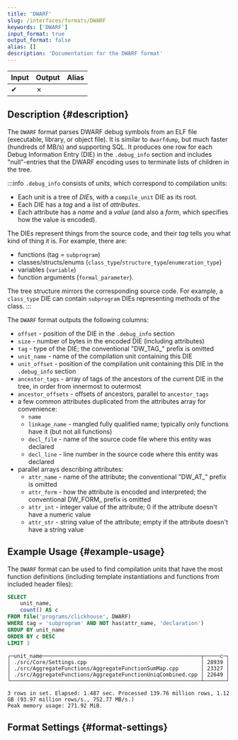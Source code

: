 ```yaml
---
title: 'DWARF'
slug: /interfaces/formats/DWARF
keywords: ['DWARF']
input_format: true
output_format: false
alias: []
description: 'Documentation for the DWARF format'
---
```


| Input | Output  | Alias |
|-------|---------|-------|
| ✔     | ✗       |       |

## Description {#description}

The `DWARF` format parses DWARF debug symbols from an ELF file (executable, library, or object file). 
It is similar to `dwarfdump`, but much faster (hundreds of MB/s) and supporting SQL. 
It produces one row for each Debug Information Entry (DIE) in the `.debug_info` section 
and includes "null"-entries that the DWARF encoding uses to terminate lists of children in the tree.

:::info
`.debug_info` consists of *units*, which correspond to compilation units: 
- Each unit is a tree of *DIE*s, with a `compile_unit` DIE as its root. 
- Each DIE has a *tag* and a list of *attributes*. 
- Each attribute has a *name* and a *value* (and also a *form*, which specifies how the value is encoded). 

The DIEs represent things from the source code, and their *tag* tells you what kind of thing it is. For example, there are:

- functions (tag = `subprogram`)
- classes/structs/enums (`class_type`/`structure_type`/`enumeration_type`)
- variables (`variable`)
- function arguments (`formal_parameter`).

The tree structure mirrors the corresponding source code. For example, a `class_type` DIE can contain `subprogram` DIEs representing methods of the class.
:::

The `DWARF` format outputs the following columns:

- `offset` - position of the DIE in the `.debug_info` section
- `size` - number of bytes in the encoded DIE (including attributes)
- `tag` - type of the DIE; the conventional "DW_TAG_" prefix is omitted
- `unit_name` - name of the compilation unit containing this DIE
- `unit_offset` - position of the compilation unit containing this DIE in the `.debug_info` section
- `ancestor_tags` - array of tags of the ancestors of the current DIE in the tree, in order from innermost to outermost
- `ancestor_offsets` - offsets of ancestors, parallel to `ancestor_tags`
- a few common attributes duplicated from the attributes array for convenience:
    - `name`
    - `linkage_name` - mangled fully qualified name; typically only functions have it (but not all functions)
    - `decl_file` - name of the source code file where this entity was declared
    - `decl_line` - line number in the source code where this entity was declared
- parallel arrays describing attributes:
    - `attr_name` - name of the attribute; the conventional "DW_AT_" prefix is omitted
    - `attr_form` - how the attribute is encoded and interpreted; the conventional DW_FORM_ prefix is omitted
    - `attr_int` - integer value of the attribute; 0 if the attribute doesn't have a numeric value
    - `attr_str` - string value of the attribute; empty if the attribute doesn't have a string value

## Example Usage {#example-usage}

The `DWARF` format can be used to find compilation units that have the most function definitions (including template instantiations and functions from included header files):

```sql title="Query"
SELECT
    unit_name,
    count() AS c
FROM file('programs/clickhouse', DWARF)
WHERE tag = 'subprogram' AND NOT has(attr_name, 'declaration')
GROUP BY unit_name
ORDER BY c DESC
LIMIT 3
```
```text title="Response"
┌─unit_name──────────────────────────────────────────────────┬─────c─┐
│ ./src/Core/Settings.cpp                                    │ 28939 │
│ ./src/AggregateFunctions/AggregateFunctionSumMap.cpp       │ 23327 │
│ ./src/AggregateFunctions/AggregateFunctionUniqCombined.cpp │ 22649 │
└────────────────────────────────────────────────────────────┴───────┘

3 rows in set. Elapsed: 1.487 sec. Processed 139.76 million rows, 1.12 GB (93.97 million rows/s., 752.77 MB/s.)
Peak memory usage: 271.92 MiB.
```

## Format Settings {#format-settings}




